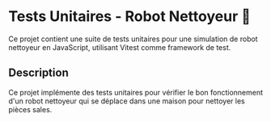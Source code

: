 # Tests Unitaires - Robot Nettoyeur 🧪

Ce projet contient une suite de tests unitaires pour une simulation de robot nettoyeur en JavaScript, utilisant Vitest comme framework de test.

## Description

Ce projet implémente des tests unitaires pour vérifier le bon fonctionnement d'un robot nettoyeur qui se déplace dans une maison pour nettoyer les pièces sales.
